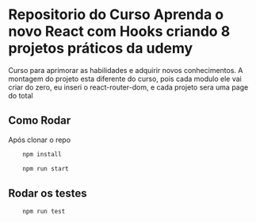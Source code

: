 # Repositorio do Curso Aprenda o novo React com Hooks criando 8 projetos práticos da udemy

Curso para aprimorar as habilidades e adquirir novos conhecimentos.
A montagem do projeto esta diferente do curso, pois cada modulo ele vai criar do zero, eu inseri o react-router-dom, e cada projeto sera uma page do total


## Como Rodar

 Após clonar o repo

```bash
    npm install
```

```bash
    npm run start
```

## Rodar os testes

```bash
    npm run test
```

